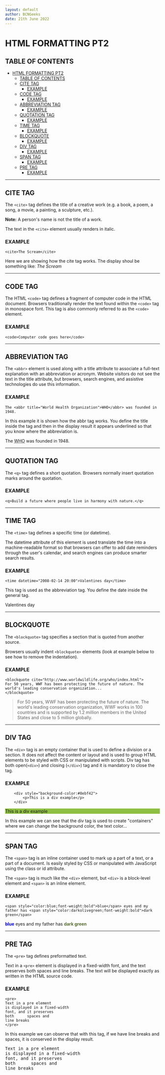 ```yaml
---
layout: default
author: BCNGeeks
date: 21th June 2022
---
```


# HTML FORMATTING PT2

## TABLE OF CONTENTS

- [HTML FORMATTING PT2](#html-formatting-pt2)
  - [TABLE OF CONTENTS](#table-of-contents)
  - [CITE TAG](#cite-tag)
    - [EXAMPLE](#example)
  - [CODE TAG](#code-tag)
    - [EXAMPLE](#example-1)
  - [ABBREVIATION TAG](#abbreviation-tag)
    - [EXAMPLE](#example-2)
  - [QUOTATION TAG](#quotation-tag)
    - [EXAMPLE](#example-3)
  - [TIME TAG](#time-tag)
    - [EXAMPLE](#example-4)
  - [BLOCKQUOTE](#blockquote)
    - [EXAMPLE](#example-5)
  - [DIV TAG](#div-tag)
    - [EXAMPLE](#example-6)
  - [SPAN TAG](#span-tag)
    - [EXAMPLE](#example-7)
  - [PRE TAG](#pre-tag)
    - [EXAMPLE](#example-8)

---

## CITE TAG

The `<cite>` tag defines the title of a creative work (e.g. a book, a poem, a song, a movie, a painting, a sculpture, etc.).

**Note:** A person's name is not the title of a work.

The text in the `<cite>` element usually renders in italic.

### EXAMPLE

    <cite>The Scream</cite>

Here we are showing how the cite tag works. The display shoul be something like:
<cite>The Scream</cite>

---

## CODE TAG

The HTML `<code>` tag defines a fragment of computer code in the HTML document. Browsers traditionally render the text found within the `<code>` tag in monospace font. This tag is also commonly referred to as the `<code>` element.

### EXAMPLE

    <code>Computer code goes here</code>

---

## ABBREVIATION TAG

The `<abbr>` element is used along with a title attribute to associate a full-text explanation with an abbreviation or acronym. Website visitors do not see the text in the title attribute, but browsers, search engines, and assistive technologies do use this information.

### EXAMPLE

    The <abbr title="World Health Organization">WHO</abbr> was founded in 1948.

In this example it is shown how the abbr tag works. You define the title inside the tag and then in the display result it appears underlined so that you know where the abbreviation is. 

The <abbr title="World Health Organization">WHO</abbr> was founded in 1948.

---

## QUOTATION TAG

The `<q>` tag defines a short quotation.
Browsers normally insert quotation marks around the quotation.

### EXAMPLE

    <q>Build a future where people live in harmony with nature.</q>

---

## TIME TAG

The `<time>` tag defines a specific time (or datetime).

The datetime attribute of this element is used translate the time into a machine-readable format so that browsers can offer to add date reminders through the user's calendar, and search engines can produce smarter search results.

### EXAMPLE

    <time datetime="2008-02-14 20:00">Valentines day</time>

This tag is used as the abbreviation tag. You define the date inside the general tag.

<time datetime="2008-02-14 20:00">Valentines day</time>

---

## BLOCKQUOTE

The `<blockquote>` tag specifies a section that is quoted from another source.

Browsers usually indent `<blockquote>` elements (look at example below to see how to remove the indentation).

### EXAMPLE

    <blockquote cite="http://www.worldwildlife.org/who/index.html">
    For 50 years, WWF has been protecting the future of nature. The world's leading conservation organization...
    </blockquote>

<blockquote cite="http://www.worldwildlife.org/who/index.html">
For 50 years, WWF has been protecting the future of nature. The world's leading conservation organization, WWF works in 100 countries and is supported by 1.2 million members in the United States and close to 5 million globally.
</blockquote>

---

## DIV TAG

The `<div>` tag is an empty container that is used to define a division or a section. It does not affect the content or layout and is used to group HTML elements to be styled with CSS or manipulated with scripts.  Div tag has both open(`<div>`) and closing (`</div>`) tag and it is mandatory to close the tag.

### EXAMPLE
        <div style="background-color:#8ebf42">
            <p>This is a div example</p>
        </div>

<div style="background-color:#8ebf42">
      <p>This is a div example</p>
</div>

In this example we can see that the div tag is used to create "containers" where we can change the background color, the text color...

---

## SPAN TAG

The `<span>` tag is an inline container used to mark up a part of a text, or a part of a document. Is easily styled by CSS or manipulated with JavaScript using the class or id attribute.

The `<span>` tag is much like the `<div>` element, but `<div>` is a block-level element and `<span>` is an inline element.

### EXAMPLE

    <span style="color:blue;font-weight:bold">blue</span> eyes and my father has <span style="color:darkolivegreen;font-weight:bold">dark green</span>

<span style="color:blue;font-weight:bold">blue</span> eyes and my father has <span style="color:darkolivegreen;font-weight:bold">dark green</span>

---
## PRE TAG

The `<pre>` tag defines preformatted text.

Text in a `<pre>` element is displayed in a fixed-width font, and the text preserves both spaces and line breaks. The text will be displayed exactly as written in the HTML source code.

### EXAMPLE

    <pre>
    Text in a pre element
    is displayed in a fixed-width
    font, and it preserves
    both      spaces and
    line breaks
    </pre>

In this example we can observe that with this tag, if we have line breaks and spaces, it is conserved in the display result.

<pre>
Text in a pre element
is displayed in a fixed-width
font, and it preserves
both      spaces and
line breaks
</pre>
